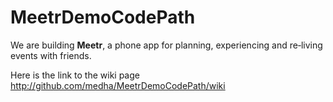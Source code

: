 MeetrDemoCodePath
=================

We are building **Meetr**, a phone app for planning, experiencing and re‐living events with friends.

Here is the link to the wiki page http://github.com/medha/MeetrDemoCodePath/wiki

